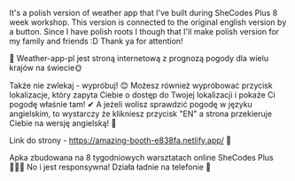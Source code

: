 It's a polish version of weather app that I've built during SheCodes Plus 8 week workshop. This version is connected to the original english version by a button. Since I have polish roots I though that I'll make polish version for my family and friends :D Thank ya for attention!

💚 Weather-app-pl jest stroną internetową z prognozą pogody dla wielu krajów na świecie🌞

Także nie zwlekaj - wypróbuj! 😊
Możesz również wypróbować przycisk lokalizacje, który zapyta Ciebie o dostęp do Twojej lokalizacji i pokaże Ci pogodę właśnie tam!  ✔
A jeżeli wolisz sprawdzić pogodę w języku angielskim, to wystarczy że klikniesz przycisk "EN" a strona przekieruje Ciebie na wersję angielską! 🥂

Link do strony - https://amazing-booth-e838fa.netlify.app/ 💜

Apka zbudowana na 8 tygodniowych warsztatach online SheCodes Plus 👩🏼‍💻
No i jest responsywna! Działa ładnie na telefonie 📱
